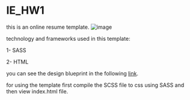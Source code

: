 # IE_HW1
this is an online resume template.
![image](https://user-images.githubusercontent.com/29038816/227748571-2f867a6a-e3cd-4e37-ae37-59e43a718678.png)












technology and frameworks used in this template:

  1- SASS
  
  2- HTML
 
 you can see the design blueprint in the following [link](https://www.figma.com/file/NuI6oYxDA9LoGibQ9F5XcX/portfolio-template-(Copy)).
 
 for using the template first compile the SCSS file to css using SASS and then view index.html file.
 

